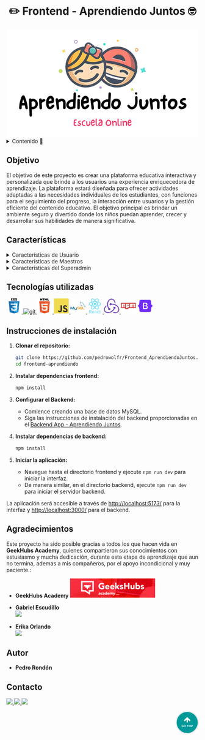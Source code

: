 <h1 align="center">✏️ Frontend - Aprendiendo Juntos 🤓</h1>

<div style="text-align: center;"><img src= "./src/assets/Logo_Learningto_hori.png" width="500"/></div>

<details>
  <summary>Contenido 📝</summary>
<ol>
  <li><a href="#Objetivo">Objetivo</a></li>
  <li><a href="#Características">Características</a></li> 
  <li><a href="#Tecnologías utilizadas">Tecnologías utilizadas</a></li>
  <li><a href="#Instrucciones de Instalación">Instrucciones de Instalación</a></li>
  <li><a href="#Agradecimientos">Agradecimientos</a></li>
  <li><a href="#Contacto ">Contacto </a></li>
</ol>
</details>

## Objetivo

El objetivo de este proyecto es crear una plataforma educativa interactiva y personalizada que brinde a los usuarios una experiencia enriquecedora de aprendizaje. La plataforma estará diseñada para ofrecer actividades adaptadas a las necesidades individuales de los estudiantes, con funciones para el seguimiento del progreso, la interacción entre usuarios y la gestión eficiente del contenido educativo. 
El objetivo principal es brindar un ambiente seguro y divertido donde los niños puedan aprender, crecer y desarrollar sus habilidades de manera significativa.

## Características
<details>
<summary>Características de Usuario</summary>
🔐 Registro sin problemas: los usuarios pueden registrarse sin esfuerzo e ingresar sus datos para configurar una cuenta.

<p align="center">
  <img src= "./src/assets/register.png" />
</p>

🔑 Iniciar sesión: acceda fácilmente a su cuenta a través de un procedimiento de inicio de sesión fácil de usar, lo que garantiza un acceso rápido y conveniente a todas las funcionalidades.

<p align="center">
  <img src= "./src/assets/login.png" />
</p>

📝 Edición del perfil de usuario: ¿Cometió un error durante el registro? No temas, los usuarios tienen el poder de modificar su información sin problemas cuando lo deseen.

<p align="center">
  <img src= "./src/assets/profile.png" />
</p>

📚​Explore asignaturas extraordinarias: disfrute de nuestra selección de actividades.

<p align="center">
  <img src= "./src/assets/mysubjects.png" />
</p>

✏️ Gestión de actividades: ...

<p align="center">
  <img src= "./src/assets/activities.png" />
</p>


</details>
<details>
<summary>Características de Maestros</summary>

📝 Gestión de estudiantes: el api les permitira a los maestros gestionar las incripciones y saber en todo momento, la cantidad de estudiantes que tiene por materia.

<p align="center">
  <img src= "./src/assets/allstudents.png" />
</p>


</details>
<details>
<summary>Características del Superadmin</summary>

👤 Gestión de usuarios: empoderar al superadministrador con una supervisión integral, permitiéndole navegar sin problemas a través de todos los perfiles de usuario y administrar de manera eficiente las cuentas de usuario, incluida la capacidad de eliminar usuarios y asignaturas cuando sea necesario.

<p align="center">
  <img src= "./src/assets/users.png" />
</p>

<p align="center">
  <img src= "./src/assets/allsubjects.png" />
</p>

</details>

## Tecnologías utilizadas

<p align="left"> <a href="https://www.w3schools.com/css/" target="_blank" rel="noreferrer"> <img src="https://raw.githubusercontent.com/devicons/devicon/master/icons/css3/css3-original-wordmark.svg" alt="css3" width="40" height="40"/> </a> <a href="https://git-scm.com/" target="_blank" rel="noreferrer"> <img src="https://www.vectorlogo.zone/logos/git-scm/git-scm-icon.svg" alt="git" width="40" height="40"/> </a> <a href="https://www.w3.org/html/" target="_blank" rel="noreferrer"> <img src="https://raw.githubusercontent.com/devicons/devicon/master/icons/html5/html5-original-wordmark.svg" alt="html5" width="40" height="40"/> </a> <a href="https://developer.mozilla.org/en-US/docs/Web/JavaScript" target="_blank" rel="noreferrer"> <img src="https://raw.githubusercontent.com/devicons/devicon/master/icons/javascript/javascript-original.svg" alt="javascript" width="40" height="40"/> </a> <a href="https://www.mysql.com/" target="_blank" rel="noreferrer"> <img src="https://raw.githubusercontent.com/devicons/devicon/master/icons/mysql/mysql-original-wordmark.svg" alt="mysql" width="40" height="40"/> </a>  <a href="https://reactjs.org/" target="_blank" rel="noreferrer"> <img src="https://raw.githubusercontent.com/devicons/devicon/master/icons/react/react-original-wordmark.svg" alt="react" width="40" height="40"/> </a> <a href="https://redux.js.org" target="_blank" rel="noreferrer"> <img src="https://raw.githubusercontent.com/devicons/devicon/master/icons/redux/redux-original.svg" alt="redux" width="40" height="40"/> </a>  <a target="_blank" rel="noopener noreferrer" href="https://github.com/devicons/devicon/blob/master/icons/git/git-original.svg"><img src="https://raw.githubusercontent.com/devicons/devicon/55609aa5bd817ff167afce0d965585c92040787a/icons/npm/npm-original-wordmark.svg" title="Git" alt="Git" width="40" height="40"></a>
<a target="_blank" rel="noopener noreferrer" href="https://github.com/devicons/devicon/blob/master/icons/bootstrap/bootstrap-plain.svg"><img src="https://github.com/devicons/devicon/raw/master/icons/bootstrap/bootstrap-plain.svg" title="Bootstrap" alt="Bootstrap" width="40" height="40"></a 
</p>

## Instrucciones de instalación

1. **Clonar el repositorio:**

   ```bash
   git clone https://github.com/pedrowolfr/Frontend_AprendiendoJuntos.git
   cd frontend-aprendiendo
   ```

2. **Instalar dependencias frontend:**

   ```bash
   npm install
   ```

3. **Configurar el Backend:**

   - Comience creando una base de datos MySQL.
   - Siga las instrucciones de instalación del backend proporcionadas en el [Backend App - Aprendiendo Juntos](https://github.com/pedrowolfr/Backend_AprendiendoJuntos.git).

4. **Instalar dependencias de backend:**

   ```bash
   npm install
   ```

5. **Iniciar la aplicación:**
   - Navegue hasta el directorio frontend y ejecute `npm run dev` para iniciar la interfaz.
   - De manera similar, en el directorio backend, ejecute `npm run dev` para iniciar el servidor backend.

La aplicación será accesible a través de [http://localhost:5173/](http://localhost:5173/) para la interfaz y [http://localhost:3000/](http://localhost:3000/) para el backend.

## Agradecimientos

Este proyecto ha sido posible gracias a todos los que hacen vida en **GeekHubs Academy**, quienes compartieron sus conocimientos con estusiasmo y mucha dedicación, durante esta etapa de aprendizaje que aun no termina, ademas a mis compañeros, por el apoyo incondicional y muy paciente.:

- **GeekHubs Academy** 
<a href="https://geekshubsacademy.com/" target="_blank"><img src="./src/assets/GeeksHubs-Academy-Card.png" style="max-height: 50px; width: 600;" target="_blank"></a>

- **Gabriel Escudillo**  
<a href="https://github.com/GabrielEscudillo" target="_blank"><img src="https://img.shields.io/badge/github-24292F?style=for-the-badge&logo=github&logoColor=white" target="_blank"></a> 

- **Erika Orlando**  
<a href="https://github.com/AkireOrl" target="_blank"><img src="https://img.shields.io/badge/github-24292F?style=for-the-badge&logo=github&logoColor=white" target="_blank"></a>

## Autor

- **Pedro Rondón**

## Contacto   
<a href = "mailto:pedro.rondonx@gmail.com"  target="_blank">
<img src="https://img.shields.io/badge/Gmail-C6362C?style=for-the-badge&logo=gmail&logoColor=white" target="_blank">
</a>
<a href="https://github.com/pedrowolfr"  target="_blank">
    <img src= "https://img.shields.io/badge/GitHub-100000?style=for-the-badge&logo=github&logoColor=white"  target="_blank"/>
</a>  
<a href="https://www.linkedin.com/in/pedro-rond%C3%B3n-leon-1224ba168/" target="_blank">
<img src="https://img.shields.io/badge/-LinkedIn-%230077B5?style=for-the-badge&logo=linkedin&logoColor=white" target="_blank" >
</a> 

[<img src="./src/assets/top.png" width="60"  align="right"/>](#) 